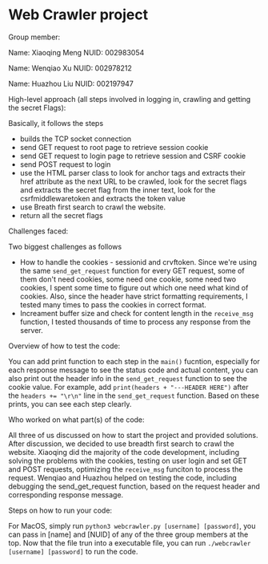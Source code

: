 # Web Crawler project

Group member:

Name: Xiaoqing Meng  NUID: 002983054

Name: Wenqiao Xu  NUID: 002978212

Name: Huazhou Liu  NUID: 002197947

High-level approach (all steps involved in logging in, crawling and getting the secret Flags):

Basically, it follows the steps

- builds the TCP socket connection
- send GET request to root page to retrieve session cookie
- send GET request to login page to retrieve session and CSRF cookie
- send POST request to login
- use the HTML parser class to look for anchor tags and extracts their href attribute as the next URL to be crawled, look for the secret flags and extracts the secret flag from the inner text, look for the csrfmiddlewaretoken and extracts the token value
- use Breath first search to crawl the website.
- return all the secret flags

Challenges faced:

Two biggest challenges as follows

- How to handle the cookies - sessionid and crvftoken. Since we're using the same `send_get_request` function for every GET request, some of them don't need cookies, some need one cookie, some need two cookies, I spent some time to figure out which one need what kind of cookies. Also, since the header have strict formatting requirements, I tested many times to pass the cookies in correct format.
- Increament buffer size and check for content length in the `receive_msg` function, I tested thousands of time to process any response from the server.

Overview of how to test the code:

You can add print function to each step in the `main()` fucntion, especially for each response message to see the status code and actual content, you can also print out the header info in the `send_get_request` function to see the cookie value. For example, add `print(headers + "---HEADER HERE")` after the `headers += "\r\n"` line in the `send_get_request` function.
Based on these prints, you can see each step clearly.

Who worked on what part(s) of the code:

All three of us discussed on how to start the project and provided solutions. After discussion, we decided to use breadth first search to crawl the website.
Xiaoqing did the majority of the code development, including solving the problems with the cookies, testing on user login and set GET and POST requests, optimizing the `receive_msg` funciton to process the request.
Wenqiao and Huazhou helped on testing the code, including debugging the send_get_request function, based on the request header and corresponding response message.

Steps on how to run your code:

For MacOS, simply run `python3 webcrawler.py [username] [password]`, you can pass in [name] and [NUID] of any of the three group members at the top.
Now that the file trun into a executable file, you can run `./webcrawler [username] [password]` to run the code.
